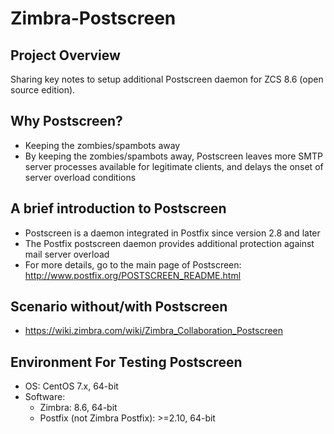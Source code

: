 # Zimbra-Postscreen
## Project Overview
Sharing key notes to setup additional Postscreen daemon for ZCS 8.6 (open source edition).

## Why Postscreen?
* Keeping the zombies/spambots away
* By keeping the zombies/spambots away, Postscreen leaves more SMTP server processes available for legitimate clients, 
and delays the onset of server overload conditions

## A brief introduction to Postscreen
* Postscreen is a daemon integrated in Postfix since version 2.8 and later
* The Postfix postscreen daemon provides additional protection against mail server overload
* For more details, go to the main page of Postscreen: http://www.postfix.org/POSTSCREEN_README.html

## Scenario without/with Postscreen
* https://wiki.zimbra.com/wiki/Zimbra_Collaboration_Postscreen

## Environment For Testing Postscreen
* OS: CentOS 7.x, 64-bit
* Software:
  * Zimbra: 8.6, 64-bit
  * Postfix (not Zimbra Postfix): >=2.10, 64-bit
